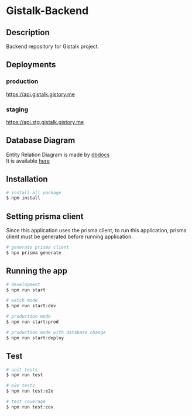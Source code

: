 # Gistalk-Backend

## Description

Backend repository for Gistalk project.

## Deployments

### production

<https://api.gistalk.gistory.me>

### staging

<https://api.stg.gistalk.gistory.me>

## Database Diagram

Entity Relation Diagram is made by [dbdocs](https://dbdocs.io)  
It is available [here](https://dbdocs.io/INFOTEAM%20GIST/Gistalk)

## Installation

```bash
# install all package
$ npm install
```

## Setting prisma client

Since this application uses the prisma client, to run this application, prisma client must be generated before running application.

```bash
# generate prisma client
$ npx prisma generate
```

## Running the app

```bash
# development
$ npm run start

# watch mode
$ npm run start:dev

# production mode
$ npm run start:prod

# production mode with database change
$ npm run start:deploy 
```

## Test

```bash
# unit tests
$ npm run test

# e2e tests
$ npm run test:e2e

# test coverage
$ npm run test:cov
```
